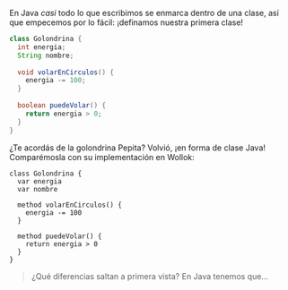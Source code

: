 En Java _casi_ todo lo que escribimos se enmarca dentro de una clase, así que empecemos por lo fácil: ¡definamos nuestra primera clase!

```java
class Golondrina {
  int energia;
  String nombre;
  
  void volarEnCirculos() {
    energia -= 100;
  }
  
  boolean puedeVolar() {
    return energia > 0;
  }
}
```

¿Te acordás de la golondrina Pepita? Volvió, ¡en forma de clase Java! Comparémosla con su implementación en Wollok: 

```wollok
class Golondrina {
  var energia
  var nombre
  
  method volarEnCirculos() {
    energia -= 100
  }
  
  method puedeVolar() {
    return energia > 0
  }
}
```

> ¿Qué diferencias saltan a primera vista? 
> En Java tenemos que...

